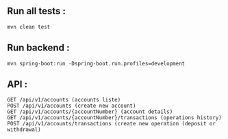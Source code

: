 ## Run all tests :

``` shell
mvn clean test
```

## Run backend :

```shell
mvn spring-boot:run -Dspring-boot.run.profiles=development
```

## API :

``` shell
GET /api/v1/accounts (accounts liste)
POST /api/v1/accounts (create new account)
GET /api/v1/accounts/{accountNumber} (account details)
GET /api/v1/accounts/{accountNumber}/transactions (operations history)
POST /api/v1/accounts/transactions (create new operation (deposit or withdrawal)
```